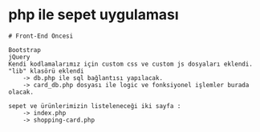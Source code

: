 # php ile sepet uygulaması

    # Front-End Öncesi

    Bootstrap
    jQuery 
    Kendi kodlamalarımız için custom css ve custom js dosyaları eklendi.
    "lib" klasörü eklendi 
        -> db.php ile sql bağlantısı yapılacak.
        -> card_db.php dosyası ile logic ve fonksiyonel işlemler burada olacak.
    
    sepet ve ürünlerimizin listeleneceği iki sayfa :
        -> index.php
        -> shopping-card.php